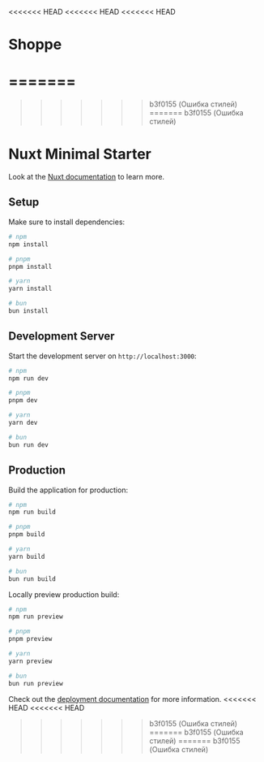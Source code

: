 <<<<<<< HEAD
<<<<<<< HEAD
<<<<<<< HEAD
# Shoppe
=======
=======
>>>>>>> b3f0155 (Ошибка стилей)
=======
>>>>>>> b3f0155 (Ошибка стилей)
# Nuxt Minimal Starter

Look at the [Nuxt documentation](https://nuxt.com/docs/getting-started/introduction) to learn more.

## Setup

Make sure to install dependencies:

```bash
# npm
npm install

# pnpm
pnpm install

# yarn
yarn install

# bun
bun install
```

## Development Server

Start the development server on `http://localhost:3000`:

```bash
# npm
npm run dev

# pnpm
pnpm dev

# yarn
yarn dev

# bun
bun run dev
```

## Production

Build the application for production:

```bash
# npm
npm run build

# pnpm
pnpm build

# yarn
yarn build

# bun
bun run build
```

Locally preview production build:

```bash
# npm
npm run preview

# pnpm
pnpm preview

# yarn
yarn preview

# bun
bun run preview
```

Check out the [deployment documentation](https://nuxt.com/docs/getting-started/deployment) for more information.
<<<<<<< HEAD
<<<<<<< HEAD
>>>>>>> b3f0155 (Ошибка стилей)
=======
>>>>>>> b3f0155 (Ошибка стилей)
=======
>>>>>>> b3f0155 (Ошибка стилей)
